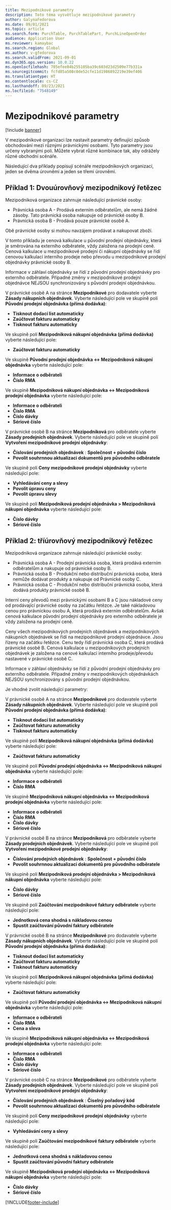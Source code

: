```yaml
---
title: Mezipodnikové parametry
description: Toto téma vysvětluje mezipodnikové parametry
author: GalynaFedorova
ms.date: 09/01/2021
ms.topic: article
ms.search.form: PurchTable, PurchTablePart, PurchLineOpenOrder
audience: Application User
ms.reviewer: kamaybac
ms.search.region: Global
ms.author: v-gfedorova
ms.search.validFrom: 2021-09-01
ms.dyn365.ops.version: 10.0.22
ms.openlocfilehash: 705efee84b255105ba39c603d23d2509e77b331a
ms.sourcegitcommit: fcfd85a508c0de52cfe11d1986892219e39ef406
ms.translationtype: HT
ms.contentlocale: cs-CZ
ms.lasthandoff: 09/23/2021
ms.locfileid: "7548149"
---
```

# <a name="intercompany-parameters"></a>Mezipodnikové parametry

[!include [banner](../../includes/banner.md)]

V mezipodnikové organizaci lze nastavit parametry definující způsob obchodování mezi různými právnickými osobami. Tyto parametry jsou určeny vybranými poli. Můžete vybrat různé kombinace tak, aby odrážely různé obchodní scénáře.

Následující dva příklady popisují scénáře mezipodnikových organizací, jeden se dvěma úrovněmi a jeden se třemi úrovněmi.

## <a name="example-1-two-level-intercompany-chain"></a>Příklad 1: Dvouúrovňový mezipodnikový řetězec

Mezipodniková organizace zahrnuje následující právnické osoby:

- Právnická osoba A - Prodává externím odběratelům, ale nemá žádné zásoby. Tato právnická osoba nakupuje od právnické osoby B.
- Právnická osoba B - Prodává pouze právnické osobě A.

Obě právnické osoby si mohou navzájem prodávat a nakupovat zboží.

V tomto příkladu je cenová kalkulace u původní prodejní objednávky, která je směrována na externího odběratele, vždy založena na prodejní ceně. Cenová kalkulace u mezipodnikové prodejní či nákupní objednávky se řídí cenovou kalkulací interního prodeje nebo převodu u mezipodnikové prodejní objednávky právnické osoby B.

Informace v záhlaví objednávky se řídí z původní prodejní objednávky pro externího odběratele. Případné změny v mezipodnikové prodejní objednávce NEJSOU synchronizovány s původní prodejní objednávkou.

V právnické osobě A na stránce **Mezipodnikové** pro dodavatele vyberte **Zásady nákupních objednávek**. Vyberte následující pole ve skupině polí **Původní prodejní objednávka (přímá dodávka)**:

- **Tisknout dodací list automaticky**
- **Zaúčtovat fakturu automaticky**
- **Tisknout fakturu automaticky**

Ve skupině polí **Mezipodniková nákupní objednávka (přímá dodávka)** vyberte následující pole:

- **Zaúčtovat fakturu automaticky**

Ve skupině **Původní prodejní objednávka <-> Mezipodniková nákupní objednávka** vyberte následující pole:

- **Informace o odběrateli**
- **Číslo RMA**

Ve skupině **Mezipodniková nákupní objednávka <-> Mezipodniková prodejní objednávka** vyberte následující pole:

- **Informace o odběrateli**
- **Číslo RMA**
- **Číslo dávky**
- **Sériové číslo**

V právnické osobě B na stránce **Mezipodniková** pro odběratele vyberte **Zásady prodejních objednávek**. Vyberte následující pole ve skupině polí **Vytvoření mezipodnikové prodejní objednávky**:

- **Číslování prodejních objednávek** : **Společnost + původní číslo**
- **Povolit souhrnnou aktualizaci dokumentů pro původního odběratele**

Ve skupině polí **Ceny mezipodnikové prodejní objednávky** vyberte následující pole:

- **Vyhledávání ceny a slevy**
- **Povolit úpravu ceny**
- **Povolit úpravu slevy**

Ve skupině polí **Mezipodniková prodejní objednávka \> Mezipodniková nákupní objednávka** vyberte následující pole:

- **Číslo dávky**
- **Sériové číslo**

## <a name="example-2-three-level-intercompany-chain"></a>Příklad 2: tříúrovňový mezipodnikový řetězec

Mezipodniková organizace zahrnuje následující právnické osoby:

- Právnická osoba A - Prodejní právnická osoba, která prodává externím odběratelům a nakupuje od právnické osoby B.
- Právnická osoba B - Produkční nebo distribuční právnická osoba, která nemůže dodávat produkty a nakupuje od Právnické osoby C.
- Právnická osoba C - Produkční nebo distribuční právnická osoba, která dodává produkty právnické osobě B.

Interní ceny převodů mezi právnickými osobami B a C jsou nákladové ceny od prodávající právnické osoby na začátku řetězce. Je také nákladovou cenou pro právnickou osobu A, která prodává externím odběratelům. Avšak cenová kalkulace původní prodejní objednávky pro externího odběratele je vždy založena na prodejní ceně.

Ceny všech mezipodnikových prodejních objednávek a mezipodnikových nákupních objednávek se řídí na mezipodnikové prodejní objednávce. Jsou řízeny na začátku řetězce. Cenu tedy řídí právnická osoba C, která prodává právnické osobě B. Cenová kalkulace u mezipodnikových prodejních objednávek je založena na cenové kalkulaci interního prodeje/převodu nastavené v právnické osobě C.

Informace v záhlaví objednávky se řídí z původní prodejní objednávky pro externího odběratele. Případné změny v mezipodnikových objednávkách NEJSOU synchronizovány s původní prodejní objednávkou.

Je vhodné zvolit následující parametry:

V právnické osobě A na stránce **Mezipodnikové** pro dodavatele vyberte **Zásady nákupních objednávek**. Vyberte následující pole ve skupině polí **Původní prodejní objednávka (přímá dodávka)**:

- **Tisknout dodací list automaticky**
- **Zaúčtovat fakturu automaticky**
- **Tisknout fakturu automaticky**

Ve skupině polí **Mezipodniková nákupní objednávka (přímá dodávka)** vyberte následující pole:

- **Zaúčtovat fakturu automaticky**

Ve skupině polí **Původní prodejní objednávka <-> Mezipodniková nákupní objednávka** vyberte následující pole:

- **Informace o odběrateli**
- **Číslo RMA**

Ve skupině **Mezipodniková nákupní objednávka <-> Mezipodniková prodejní objednávka** vyberte následující pole:

- **Informace o odběrateli**
- **Číslo RMA**
- **Číslo dávky**
- **Sériové číslo**

V právnické osobě B na stránce **Mezipodniková** pro odběratele vyberte **Zásady prodejních objednávek**. Vyberte následující pole ve skupině polí **Vytvoření mezipodnikové prodejní objednávky**:

- **Číslování prodejních objednávek** : **Společnost + původní číslo**
- **Povolit souhrnnou aktualizaci dokumentů pro původního odběratele**

Ve skupině polí **Mezipodniková prodejní objednávka \> Mezipodniková nákupní objednávka** vyberte následující pole:

- **Číslo dávky**
- **Sériové číslo**

Ve skupině polí **Zaúčtování mezipodnikové faktury odběratele** vyberte následující pole:

- **Jednotková cena shodná s nákladovou cenou**
- **Spustit zaúčtování původní faktury odběratele**

V právnické osobě B na stránce **Mezipodnikové** pro dodavatele vyberte **Zásady nákupních objednávek**. Vyberte následující pole ve skupině polí **Původní prodejní objednávka (přímá dodávka)**:

- **Tisknout dodací list automaticky**
- **Zaúčtovat fakturu automaticky**
- **Tisknout fakturu automaticky**

Ve skupině polí **Mezipodniková nákupní objednávka (přímá dodávka)** vyberte následující pole:

- **Zaúčtovat fakturu automaticky**

Ve skupině polí **Původní prodejní objednávka <-> Mezipodniková nákupní objednávka** vyberte následující pole:

- **Informace o odběrateli**
- **Číslo RMA**
- **Cena a sleva**

Ve skupině **Mezipodniková nákupní objednávka <-> Mezipodniková prodejní objednávka** vyberte následující pole:

- **Informace o odběrateli**
- **Číslo RMA**
- **Číslo dávky**
- **Sériové číslo**

V právnické osobě C na stránce **Mezipodnikové** pro odběratele vyberte **Zásady prodejních objednávek**. Vyberte následující pole ve skupině polí **Vytvoření mezipodnikové prodejní objednávky**:

- **Číslování prodejních objednávek** : **Číselný pořadový kód**
- **Povolit souhrnnou aktualizaci dokumentů pro původního odběratele**

Ve skupině polí **Ceny mezipodnikové prodejní objednávky** vyberte následující pole:

- **Vyhledávání ceny a slevy**

Ve skupině polí **Zaúčtování mezipodnikové faktury odběratele** vyberte následující pole:

- **Jednotková cena shodná s nákladovou cenou**
- **Spustit zaúčtování původní faktury odběratele**

Ve skupině **Mezipodniková prodejní objednávka <-> Mezipodniková nákupní objednávka** vyberte následující pole:

- **Číslo dávky**
- **Sériové číslo**

[!INCLUDE[footer-include](../../includes/footer-banner.md)]
